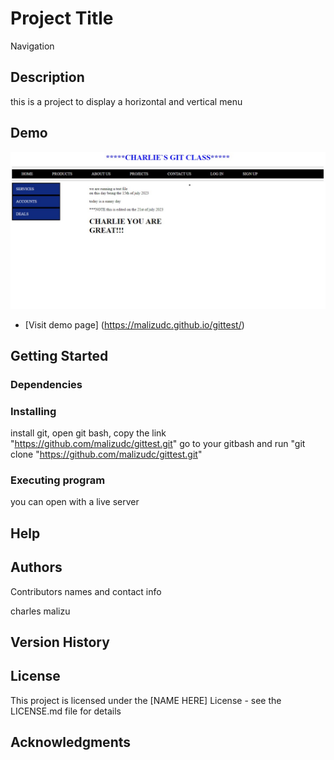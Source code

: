 # Project Title

Navigation

## Description

this is a project to display a horizontal and vertical menu

## Demo

![](https://github.com/malizudc/gittest/blob/main/images/project.jpeg)
- [Visit demo page] (https://malizudc.github.io/gittest/)


## Getting Started

### Dependencies


### Installing

install git, open git bash, copy the link "https://github.com/malizudc/gittest.git" go to your gitbash and run "git clone "https://github.com/malizudc/gittest.git"
### Executing program

you can open with a live server

## Help



## Authors

Contributors names and contact info

charles malizu


## Version History


## License

This project is licensed under the [NAME HERE] License - see the LICENSE.md file for details

## Acknowledgments
